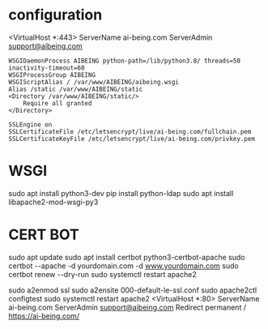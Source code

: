 # configuration
<VirtualHost *:443>
    ServerName ai-being.com
    ServerAdmin support@aibeing.com

    WSGIDaemonProcess AIBEING python-path=/lib/python3.8/ threads=50 inactivity-timeout=60
    WSGIProcessGroup AIBEING
    WSGIScriptAlias / /var/www/AIBEING/aibeing.wsgi
    Alias /static /var/www/AIBEING/static
    <Directory /var/www/AIBEING/static/>
        Require all granted
    </Directory>

    SSLEngine on
    SSLCertificateFile /etc/letsencrypt/live/ai-being.com/fullchain.pem
    SSLCertificateKeyFile /etc/letsencrypt/live/ai-being.com/privkey.pem
</VirtualHost>

# WSGI
sudo apt install python3-dev
pip install python-ldap
sudo apt install libapache2-mod-wsgi-py3


# CERT BOT
sudo apt update
sudo apt install certbot python3-certbot-apache
sudo certbot --apache -d yourdomain.com -d www.yourdomain.com
sudo certbot renew --dry-run
sudo systemctl restart apache2


sudo a2enmod ssl
sudo a2ensite 000-default-le-ssl.conf
sudo apache2ctl configtest
sudo systemctl restart apache2
<VirtualHost *:80>
    ServerName ai-being.com
    ServerAdmin support@aibeing.com
    Redirect permanent / https://ai-being.com/
</VirtualHost>
